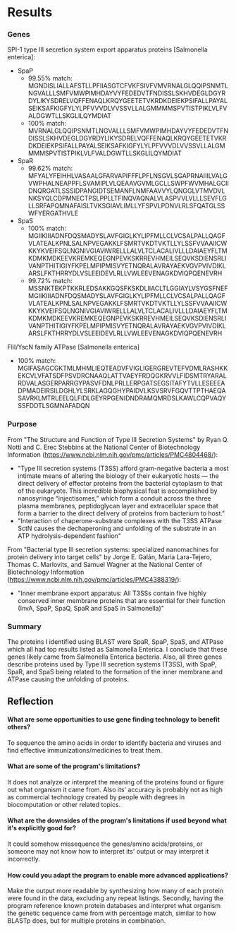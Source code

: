# Results

### Genes
SPI-1 type III secretion system export apparatus proteins [Salmonella enterica]:
- SpaP
  - 99.55% match: MGNDISLIALLAFSTLLPFIIASGTCFVKFSIVFVMVRNALGLQQIPSNMTLNGVALLLSMFVMWPIMHDAYVYFEDEDVTFNDISSLSKHVDEGLDGYRDYLIKYSDRELVQFFENAQLKRQYGEETETVKRDKDEIEKPSIFALLPAYALSEIKSAFKIGFYLYLPFVVVDLVVSSVLLALGMMMMSPVTISTPIKLVLFVALDGWTLLSKGLILQYMDIAT
  - 100% match: MVRNALGLQQIPSNMTLNGVALLLSMFVMWPIMHDAYVYFEDEDVTFNDISSLSKHVDEGLDGYRDYLIKYSDRELVQFFENAQLKRQYGEETETVKRDKDEIEKPSIFALLPAYALSEIKSAFKIGFYLYLPFVVVDLVVSSVLLALGMMMMSPVTISTPIKLVLFVALDGWTLLSKGLILQYMDIAT
- SpaR
  - 99.62% match: MFYALYFEIHHLVASAALGFARVAPIFFFLPFLNSGVLSGAPRNAIIILVALGVWPHALNEAPPFLSVAMIPLVLQEAAVGVMLGCLLSWPFWVMHALGCIIDNQRGATLSSSIDPANGIDTSEMANFLNMFAAVVYLQNGGLVTMVDVLNKSYQLCDPMNECTPSLPPLLTFINQVAQNALVLASPVVLVLLLSEVFLGLLSRFAPQMNAFAISLTVKSGIAVLIMLLYFSPVLPDNVLRLSFQATGLSSWFYERGATHVLE
- SpaS
  - 100% match: MGIIKIIIADNFDQSMADYSLAVFGIGLKYLIPFMLLCLVCSALPALLQAGFVLATEALKPNLSALNPVEGAKKLFSMRTVKDTVKTLLYLSSFVVAAIICWKKYKVEIFSQLNGNIVGIAVIWRELLLALVLTCLACALIVLLLDAIAEYFLTMKDMKMDKEEVKREMKEQEGNPEVKSKRREVHMEILSEQVKSDIENSRLIVANPTHITIGIYFKPELMPIPMISVYETNQRALAVRAYAEKVGVPVIVDIKLARSLFKTHRRYDLVSLEEIDEVLRLLVWLEEVENAGKDVIQPQENEVRH
  - 99.72% match: MSSNKTEKPTKKRLEDSAKKGQSFKSKDLIIACLTLGGIAYLVSYGSFNEFMGIIKIIIADNFDQSMADYSLAVFGIGLKYLIPFMLLCLVCSALPALLQAGFVLATEALKPNLSALNPVEGAKKLFSMRTVKDTVKTLLYLSSFVVAAIICWKKYKVEIFSQLNGNIVGIAVIWRELLLALVLTCLACALIVLLLDAIAEYFLTMKDMKMDKEEVKREMKEQEGNPEVKSKRREVHMEILSEQVKSDIENSRLIVANPTHITIGIYFKPELMPIPMISVYETNQRALAVRAYAEKVGVPVIVDIKLARSLFKTHRRYDLVSLEEIDEVLRLLVWLEEVENAGKDVIQPQENEVRH

FliI/YscN family ATPase [Salmonella enterica]
- 100% match: MGIFASAGCGKTMLMHMLIEQTEADVFVIGLIGERGREVTEFVDMLRASHKKEKCVLVFATSDFPSVDRCNAAQLATTVAEYFRDQGKRVVLFIDSMTRYARALRDVALASGERPARRGYPASVFDNLPRLLERPGATSEGSITAFYTVLLESEEEADPMADEIRSILDGHLYLSRKLAGQGHYPAIDVLKSVSRVFGQVTTPTHAEQASAVRKLMTRLEELQLFIDLGEYRPGENIDNDRAMQMRDSLKAWLCQPVAQYSSFDDTLSGMNAFADQN

### Purpose
From "The Structure and Function of Type III Secretion Systems" by Ryan Q. Notti and C. Erec Stebbins at the National Center of Biotechnology Information (https://www.ncbi.nlm.nih.gov/pmc/articles/PMC4804468/):
- "Type III secretion systems (T3SS) afford gram-negative bacteria a most intimate means of altering the biology of their eukaryotic hosts — the direct delivery of effector proteins from the bacterial cytoplasm to that of the eukaryote. This incredible biophysical feat is accomplished by nanosyringe “injectisomes,” which form a conduit across the three plasma membranes, peptidoglycan layer and extracellular space that form a barrier to the direct delivery of proteins from bacterium to host."
- "Interaction of chaperone-substrate complexes with the T3SS ATPase SctN causes the dechaperoning and unfolding of the substrate in an ATP hydrolysis-dependent fashion"

From "Bacterial type III secretion systems: specialized nanomachines for protein delivery into target cells" by Jorge E. Galán, Maria Lara-Tejero, Thomas C. Marlovits, and Samuel Wagner at the National Center of Biotechnology Information (https://www.ncbi.nlm.nih.gov/pmc/articles/PMC4388319/):
- "Inner membrane export apparatus: All T3SSs contain five highly conserved inner membrane proteins that are essential for their function (InvA, SpaP, SpaQ, SpaR and SpaS in Salmonella)"

### Summary
The proteins I identified using BLAST were SpaR, SpaP, SpaS, and ATPase which all had top results listed as Salmonella Enterica. I conclude that these genes likely came from Salmonella Enterica bacteria. Also, all three genes describe proteins used by Type III secretion systems (T3SS), with SpaP, SpaR, and SpaS being related to the formation of the inner membrane and ATPase causing the unfolding of proteins.

## Reflection
#### What are some opportunities to use gene finding technology to benefit others?
To sequence the amino acids in order to identify bacteria and viruses and find effective immunizations/medicines to treat them.
#### What are some of the program's limitations?
It does not analyze or interpret the meaning of the proteins found or figure out what organism it came from. Also its' accuracy is probably not as high as commercial technology created by people with degrees in biocomputation or other related topics.
#### What are the downsides of the program's limitations if used beyond what it's explicitly good for?
It could somehow missequence the genes/amino acids/proteins, or someone may not know how to interpret its' output or may interpret it incorrectly.

#### How could you adapt the program to enable more advanced applications?
Make the output more readable by synthesizing how many of each protein were found in the data, excluding any repeat listings. Secondly, having the program reference known protein databases and interpret what organism the genetic sequence came from with percentage match, similar to how BLASTp does, but for multiple proteins in combination.
